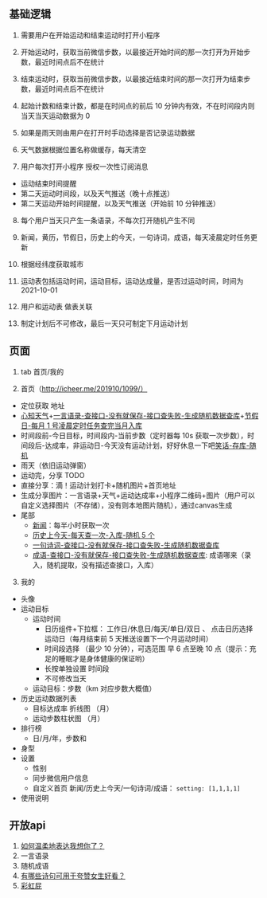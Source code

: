 ## 基础逻辑

1. 需要用户在开始运动和结束运动时打开小程序

2. 开始运动时，获取当前微信步数，以最接近开始时间的那一次打开为开始步数，最近时间点后不在统计

3. 结束运动时，获取当前微信步数，以最接近结束时间的那一次打开为结束步数，最近时间点后不在统计

4. 起始计数和结束计数，都是在时间点的前后 10 分钟内有效，不在时间段内则当天当天运动数据为 0

5. 如果是雨天则由用户在打开时手动选择是否记录运动数据

6. 天气数据根据位置名称做缓存，每天清空

7. 用户每次打开小程序 授权一次性订阅消息

- 运动结束时间提醒
- 第二天运动时间段，以及天气推送（晚十点推送）
- 第二天运动开始时间提醒，以及天气推送（开始前 10 分钟推送）

8. 每个用户当天只产生一条语录，不每次打开随机产生不同

9. 新闻，黄历，节假日，历史上的今天，一句诗词，成语，每天凌晨定时任务更新

10. 根据经纬度获取城市

11. 运动表包括运动时间，运动目标，运动达成量，是否过运动时间，时间为2021-10-01

12. 用户和运动表 做表关联

13. 制定计划后不可修改，最后一天只可制定下月运动计划

## 页面

1. tab 首页/我的

2. 首页（http://icheer.me/201910/1099/）

- 定位获取 地址
- [心知天气](https://www.seniverse.com/pricing)+[一言语录-查接口-没有就保存-接口查失败-生成随机数据查库](http://api.52hyjs.com/)+[节假日-每月 1 号凌晨定时任务查完当月入库](https://www.juhe.cn/docs/api/id/606)
- 时间段前-今日目标，时间段内-当前步数（定时器每 10s 获取一次步数），时间段后-达成率，非运动日-今天没有运动计划，好好休息一下吧[笑话-存库-随机](https://www.juhe.cn/docs/api/id/95)
- 雨天（依旧运动弹窗）
- 运动完，分享 TODO
 - 直接分享：滴！运动计划打卡+随机图片+首页地址
 - 生成分享图片：一言语录+天气+运动达成率+小程序二维码+图片（用户可以自定义选择图片（不存储），没有则本地图片随机），通过canvas生成
- 尾部
  - [新闻](https://www.juhe.cn/docs/api/id/235)：每半小时获取一次
  - [历史上今天-每天查一次-入库-随机 5 个](https://www.juhe.cn/docs/api/id/63)
  - [一句诗词-查接口-没有就保存-接口查失败-生成随机数据查库](https://gushi.ci/)
  - [成语-查接口-没有就保存-接口查失败-生成随机数据查库](https://www.juhe.cn/docs/api/id/157): 成语哪来（录入，随机提取，没有描述查接口，入库）

3. 我的

- 头像
- 运动目标
  - 运动时间
    - 日历组件+下拉框： 工作日/休息日/每天/单日/双日 、 点击日历选择运动日（每月结束前 5 天推送设置下一个月运动时间）
    - 时间段选择 （最少 10 分钟），可选范围 早 6 点至晚 10 点（提示：充足的睡眠才是身体健康的保证哟）
    - 长按单独设置 时间段
    - 不可修改当天
  - 运动目标：步数（km 对应步数大概值）
- 历史运动数据列表
  - 目标达成率 折线图 （月）
  - 运动步数柱状图 （月）
- 排行榜
  - 日/月/年，步数和
- 身型
- 设置
  - 性别
  - 同步微信用户信息
  - 自定义首页 新闻/历史上今天/一句诗词/成语： `setting: [1,1,1,1]`
- 使用说明

## 开放api

1. [如何温柔地表达我想你了？](https://www.zhihu.com/question/357640100)
2. 一言语录
4. 随机成语
5. [有哪些诗句可用于夸赞女生好看？](https://www.zhihu.com/question/432063155 )
6. [彩虹屁](https://www.zhihu.com/question/313455842)
